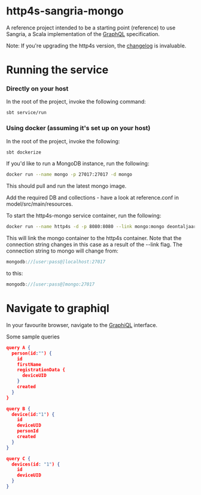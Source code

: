 # http4s-sangria-mongo

A reference project intended to be a starting point (reference) to use Sangria, a Scala implementation of the [GraphQL](https://graphql.org/) specification.

Note: If you're upgrading the http4s version, the [changelog](https://github.com/http4s/http4s/blob/master/website/src/hugo/content/changelog.md) is invaluable.

# Running the service
### Directly on your host
In the root of the project, invoke the following command:
```bash
sbt service/run
```

### Using docker (assuming it's set up on your host)
In the root of the project, invoke the following:
```bash
sbt dockerize
```
If you'd like to run a MongoDB instance, run the following:
```bash
docker run --name mongo -p 27017:27017 -d mongo
```
This should pull and run the latest mongo image.

Add the required DB and collections - have a look at reference.conf in model/src/main/resources.

To start the http4s-mongo service container, run the following:
```bash
docker run --name http4s -d -p 8080:8080 --link mongo:mongo deontaljaard.github.io/service
```
This will link the mongo container to the http4s container. Note that the connection string changes in this case as a result of the --link flag. The connection string to mongo will change from:
```scala
mongodb://[user:pass@]localhost:27017
```
to this:
```scala
mongodb://[user:pass@]mongo:27017
```

# Navigate to graphiql
In your favourite browser, navigate to the [GraphiQL](http://localhost:8085/api) interface.

Some sample queries
```json
query A {
  person(id:"") {
    id
    firstName
    registrationData {
      deviceUID
    }
    created
  }
}

query B {
  device(id:"1") {
    id
    deviceUID
    personId
    created
  }
}

query C {
  devices(id: "1") {
    id
    deviceUID
  }
}
```


